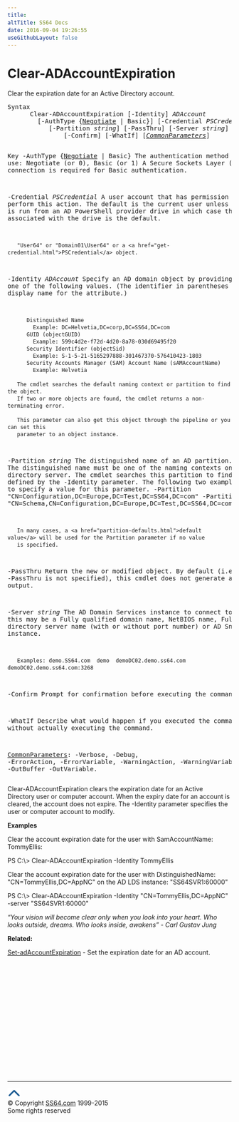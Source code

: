 ```yaml
---
title:
altTitle: SS64 Docs
date: 2016-09-04 19:26:55
useGithubLayout: false
---
```

<!-- #BeginLibraryItem "/Library/head_ps.lbi" --><!-- #EndLibraryItem --><h1>Clear-ADAccountExpiration</h1> 
<p>Clear the expiration date for an Active Directory account.</p>
<pre>Syntax
      Clear-ADAccountExpiration [-Identity] <i>ADAccount</i>
        [-AuthType {<u>Negotiate</u> | Basic}] [-Credential <i>PSCredential</i>]
           [-Partition <i>string</i>] [-PassThru] [-Server <i>string</i>]
               [-Confirm] [-WhatIf] [<a href="common.html"><i>CommonParameters</i></a>]

Key
   -AuthType {<u>Negotiate</u> | Basic}
       The authentication method to use: Negotiate (or 0), Basic (or 1)
       A Secure Sockets Layer (SSL) connection is required for Basic authentication.

   -Credential <i>PSCredential</i>
       A user account that has permission to perform this action.
       The default is the current user unless the cmdlet is run from an AD PowerShell provider drive
       in which case the account associated with the drive is the default.

       "User64" or "Domain01\User64" or a <a href="get-credential.html">PSCredential</a> object.

   -Identity <i>ADAccount</i>
       Specify an AD domain object by providing one of the following values.
       (The identifier in parentheses is the LDAP display name for the attribute.)

          Distinguished Name 
            Example: DC=Helvetia,DC=corp,DC=SS64,DC=com 
          GUID (objectGUID) 
            Example: 599c4d2e-f72d-4d20-8a78-030d69495f20
          Security Identifier (objectSid) 
            Example: S-1-5-21-5165297888-301467370-576410423-1803
          Security Accounts Manager (SAM) Account Name (sAMAccountName)
            Example: Helvetia

       The cmdlet searches the default naming context or partition to find the object.
       If two or more objects are found, the cmdlet returns a non-terminating error.

       This parameter can also get this object through the pipeline or you can set this
       parameter to an object instance.

   -Partition <i>string</i>
       The distinguished name of an AD partition.
       The distinguished name must be one of the naming contexts on the current
       directory server. The cmdlet searches this partition to find the object defined by
       the -Identity parameter. 
       The following two examples show how to specify a value for this parameter.
          -Partition "CN=Configuration,DC=Europe,DC=Test,DC=SS64,DC=com"
          -Partition "CN=Schema,CN=Configuration,DC=Europe,DC=Test,DC=SS64,DC=com"
          
       In many cases, a <a href="partition-defaults.html">default value</a> will be used for the Partition parameter if no value
       is specified.

   -PassThru
       Return the new or modified object.
       By default (i.e. if -PassThru is not specified), this cmdlet does not generate any output.

   -Server <i>string</i>
       The AD Domain Services instance to connect to, this may be a Fully qualified domain name,
       NetBIOS name, Fully qualified directory server name (with or without port number) or AD Snapshot instance.

       Examples: demo.SS64.com  demo  demoDC02.demo.ss64.com  demoDC02.demo.ss64.com:3268

   -Confirm
       Prompt for confirmation before executing the command.

   -WhatIf
       Describe what would happen if you executed the command, without actually executing the command.

   <a href="common.html">CommonParameters</a>:
       -Verbose, -Debug, -ErrorAction, -ErrorVariable, -WarningAction, -WarningVariable,
       -OutBuffer -OutVariable.</pre>
<p><span class="code">Clear-ADAccountExpiration</span>  clears the expiration date for an Active Directory user or computer account. When the expiry date for an account is cleared, the account does not expire. The <span class="code">-Identity </span>parameter specifies the user or computer account to modify.</p>
<p><b>Examples</b></p>
<p>Clear the account expiration date for the user with SamAccountName: TommyEllis:</p>
<p><span class="code">PS C:\&gt; Clear-ADAccountExpiration -Identity TommyEllis</span></p>
<p>Clear the account expiration date for the user with DistinguishedName: "CN=TommyEllis,DC=AppNC" on the AD LDS instance: "SS64SVR1:60000"</p>
<p><span class="code">PS C:\&gt; Clear-ADAccountExpiration -Identity "CN=TommyEllis,DC=AppNC" -server "SS64SVR1:60000"</span></p>
<p><i>“Your vision will become clear only when you look into your heart. Who looks outside, dreams. Who looks inside, awakens” - Carl Gustav Jung</i></p>
<p><b>Related:</b></p>
<p><a href="set-adaccountexpiration.html">Set-adAccountExpiration</a> - Set the expiration date for an AD account.</p><!-- #BeginLibraryItem "/Library/foot_ps.lbi" --><p>
<!-- PowerShell300 -->
<ins class="adsbygoogle" style="display:inline-block;width:300px;height:250px" data-ad-client="ca-pub-6140977852749469" data-ad-slot="6253539900"></ins>
<script>
(adsbygoogle = window.adsbygoogle || []).push({});
</script></p>
<hr>
<div id="bl" class="footer"><a href="clear-adaccountexpiration.html#"><img src="../images/top.png" width="30" height="22" alt="Back to the Top"></a></div>
<div id="br" class="footer, tagline">© Copyright <a href="http://ss64.com/">SS64.com</a> 1999-2015<br>
Some rights reserved</div><!-- #EndLibraryItem -->

